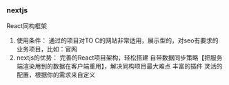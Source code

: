 
### nextjs
React同构框架
1. 使用条件：
 通过的项目对TO C的网站非常适用，展示型的，对seo有要求的业务项目，比如：官网
2. nextjs的优势：
 完善的React项目架构，轻松搭建
 自带数据同步策略【把服务端渲染用到的数据在客户端重用】，解决同构项目最大难点
 丰富的插件
 灵活的配置，根据你的需求来自定义


